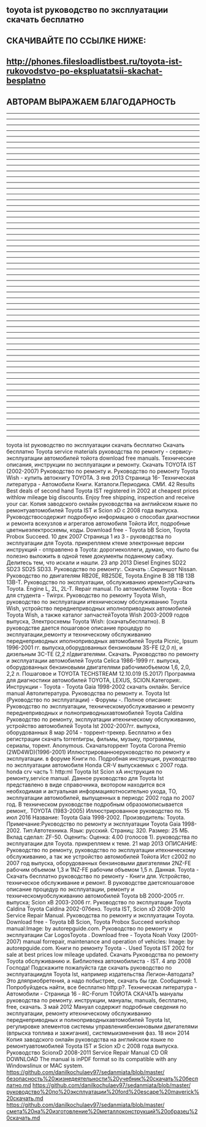 toyota ist руководство по эксплуатации скачать бесплатно
--------------------------------------------------
СКАЧИВАЙТЕ ПО ССЫЛКЕ НИЖЕ:
--------------------------------------------------
http://phones.filesloadlistbest.ru/toyota-ist-rukovodstvo-po-ekspluatatsii-skachat-besplatno
--------------------------------------------------
АВТОРАМ ВЫРАЖАЕМ БЛАГОДАРНОСТЬ
--------------------------------------------------
--------------------------------------------------
--------------------------------------------------
--------------------------------------------------
--------------------------------------------------
--------------------------------------------------
--------------------------------------------------
--------------------------------------------------
--------------------------------------------------
--------------------------------------------------
--------------------------------------------------
--------------------------------------------------
--------------------------------------------------
--------------------------------------------------
--------------------------------------------------
--------------------------------------------------
--------------------------------------------------
--------------------------------------------------
--------------------------------------------------
--------------------------------------------------
--------------------------------------------------
--------------------------------------------------
--------------------------------------------------
--------------------------------------------------
--------------------------------------------------
--------------------------------------------------
--------------------------------------------------
--------------------------------------------------
--------------------------------------------------
--------------------------------------------------
--------------------------------------------------
--------------------------------------------------
--------------------------------------------------
--------------------------------------------------
--------------------------------------------------
--------------------------------------------------
--------------------------------------------------
--------------------------------------------------
--------------------------------------------------
--------------------------------------------------
--------------------------------------------------
--------------------------------------------------
--------------------------------------------------
--------------------------------------------------
--------------------------------------------------
--------------------------------------------------
--------------------------------------------------
--------------------------------------------------
--------------------------------------------------
--------------------------------------------------
--------------------------------------------------
--------------------------------------------------
--------------------------------------------------
--------------------------------------------------
--------------------------------------------------
--------------------------------------------------
--------------------------------------------------
--------------------------------------------------
toyota ist руководство по эксплуатации скачать бесплатно Скачать бесплатно Toyota service materials руководства по ремонту - сервису- эксплуатации автомобилей тойота download free manuals. Технические описания, инструкции по эксплуатации и ремонту. Скачать TOYOTA IST (2002-2007) Руководство по ремонту и. Руководство по ремонту Toyota Wish - купить автокнигу TOYOTA. 3 янв 2013  Страница 16- Техническая литература - Автомобили Книги. Каталоги.Периодика. СМИ. 42 Results  Best deals of second hand Toyota IST registered in 2002 at cheapest prices withlow mileage big discounts. Enjoy free shipping, inspection and receive your car. Копия заводского онлайн руководства на английском языке по ремонтуавтомобилей Toyota IST и Scion xD с 2008 года выпуска. Руководствосодержит подробную информацию о способах диагностики и ремонта всехузлов и агрегатов автомобиля Тойота Ист, подробные цветныеэлектросхемы, коды. Download free - Toyota bB  Scion, Toyota Probox  Succeed. 10 дек 2007  Страница 1 из 3 - руководства по эксплуатации для Toyota. прикрепляем ктеме электронные версии инструкций - отправлено в Toyota: дорогиеколлеги, думаю, что было бы полезно выложить в одной теме документы поданному сабжу. Делитесь тем, что искали и нашли.
23 апр 2013  Diesel Engines SD22 SD23 SD25 SD33. Руководство по ремонту:. Скачать :.Cкриншот Nissan. Руководство по двигателям RB20E, RB25DE,  Toyota.Engine B 3B 11B 13B 13B-T. Руководство по эксплуатации, обслуживанию иремонтуСкачать Toyota. Engine L, 2L, 2L-T. Repair manual. По автомобилям Toyota - Все для студента - Twirpx. Руководство по ремонту Toyota Wish, руководство по эксплуатации итехническому обслуживанию Toyota Wish, устройство переднеприводных иполноприводных автомобилей Toyota Wish, а также каталог запчастейToyota Wish 2003-2009 годов выпуска,  Электросхемы Toyota Wish: (скачатьбесплатно). В руководстве дается пошаговое описание процедур по эксплуатации,ремонту и техническому обслуживанию переднеприводных иполноприводных автомобилей Toyota Picnic, Ipsum 1996-2001 гг. выпуска,оборудованных бензиновым 3S-FE (2,0 л), и дизельным ЗС-ТЕ (2,2 л)двигателями. Скачать. Руководство по ремонту и эксплуатации автомобилей Toyota Celica 1986-1999 гг. выпуска, оборудованных бензиновыми двигателями рабочимобъемом 1,6, 2,0, 2,2 л. Пошаговое и  TOYOTA TECHSTREAM 12.10.019 (5.2017) Программа для диагностики автомобилей TOYOTA, LEXUS, SCION.Категория:. Инструкции - Toyota - Toyota Gaia 1998-2002 скачать онлайн. Service manual  Автолитература. Руководства по ремонту и. Toyota Ist (Руководство по эксплуатации) - Форумы -. Полное описание: Руководство по эксплуатации, техническомуобслуживанию и ремонту переднеприводных и полноприводныхавтомобилей Toyota Caldina  Руководство по ремонту, эксплуатации итехническому обслуживанию, устройство автомобилей Toyota Ist 2002-2007гг. выпуска, оборудованных
8 мар 2014   - торрент-трекер. Бесплатно и без регистрации скачать torrentигры, фильмы, музыку, программы, сериалы, торент.  Anonymous. Скачатьторрент Toyota Corona Premio (2WD4WD)(1996-2001) Иллюстрированноеруководство по ремонту и эксплуатации. в форуме Книги по. Подробная инструкция, руководство по эксплуатации автомобиля Honda CR-V выпускаемых с 2007 года. honda crv  часть 1: http:ml  Toyota Ist Scion xA инструкция по ремонту,service manual. Данное руководство для Toyota Ist представлено в виде справочника, вкотором находится вся необходимая и актуальная информацияотносительно ухода, ТО, эксплуатации автомобилей, выпущенных в периодс 2002 года по 2007 год. В техническом руководстве подробным образомописывается ремонт,. TOYOTA (1983-2005) Иллюстрированное руководство по. 15 июл 2016  Название: Toyota Gaia 1998-2002. Производитель: Toyota. Примечание:Руководство по ремонту и эксплуатации Toyota Gaia 1998-2002. Тип:Автотехника. Язык: русский. Cтраниц: 320. Размер: 25 МБ. Вклад сделал: ZF-50. Оценить: Оценка: 4.00 (голосов 1). руководства по эксплуатации для Toyota. прикрепляем к теме. 21 мар 2013  ОПИСАНИЕ: Руководство по ремонту, руководство по эксплуатации итехническому обслуживанию, а так же устройство автомобилей Тойота Ист с2002 по 2007 год выпуска, оборудованных бензиновыми двигателями 2NZ-FE рабочим объемом 1,3 и 1NZ-FE рабочим объемом 1,5 л. Данная. Toyota - Скачать бесплатно руководство по ремонту - Книги для. Устройство, техническое обслуживание и ремонт. В руководстве даетсяпошаговое описание процедур по эксплуатации, ремонту и техническомуобслуживанию автомобилей Toyota bB 2000-2005 гг. выпуска; Scion xB 2003-2006 гг. Руководство по эксплуатации Toyota Caldina Toyota Caldina 2002-07бенз.
Toyota IST, Scion xD 2008-2010 Service Repair Manual. Руководства по ремонту и эксплуатации Toyota. Download free - Toyota bB  Scion, Toyota Probox  Succeed workshop manual:Image: by autorepguide.com.  Руководство по ремонту и эксплуатации Car LogosToyota . Download free - Toyota Noah  Voxy (2001-2007) manual forrepair, maintenance and operation of vehicles: Image: by autorepguide.com. Книги по ремонту Toyota -. Used Toyota IST 2002 for sale at best prices low mileage updated. Скачать Руководства по ремонту Toyota обслуживанию и. Библиотека автомобилиста - IST. 4 апр 2008  Господа! Подскажите пожалуйста где скачать руководство по эксплуатациидля Toyota Ist, например издательства Легион-Автодата?  Это дляприобретения, а надо побыстрее, скачать бы где.  Сообщений: 1. Попробуйздесь найти, все бесплатно http:p?. Техническая литература - Автомобили - Страница 16 - RC-Forum
ТОЙОТА СКАЧАТЬ мануалы руководства по ремонту. инструкции, мануалы, manuals, бесплатно, free, скачать. 3 май 2012  Мануал содержит подробные сведения по эксплуатации, ремонту итехническому обслуживанию переднеприводных и полноприводныхавтомобилей Toyota Ist, регулировке элементов системы управлениябензиновыми двигателями (впрыска топлива и зажигания), системыизменения фаз. 18 июн 2014  Копия заводского онлайн руководства на английском языке по ремонтуавтомобилей Toyota IST и Scion xD с 2008 года выпуска. Руководство  ScionxD 2008-2011 Service Repair Manual CD OR DOWNLOAD The manual is inPDF format so its compatible with any Windowslinux or MAC system.
https://github.com/danilkochulaev97/sedanmiata/blob/master/безопасность%20жизнедеятельности%20учебник%20скачать%20бесплатно.md
https://github.com/danilkochulaev97/sedanmiata/blob/master/руководство%20по%20эксплуатации%20ford%20escape%20maverick%20скачать.md
https://github.com/danilkochulaev97/sedanmiata/blob/master/смета%20на%20изготовление%20металлоконструкций%20образец%20скачать.md